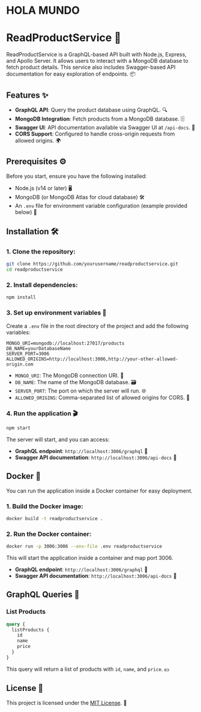 # HOLA MUNDO

# ReadProductService 🚀

ReadProductService is a GraphQL-based API built with Node.js, Express, and Apollo Server. It allows users to interact with a MongoDB database to fetch product details. This service also includes Swagger-based API documentation for easy exploration of endpoints. 📦

## Features ✨

- **GraphQL API**: Query the product database using GraphQL. 🔍
- **MongoDB Integration**: Fetch products from a MongoDB database. 🗄️
- **Swagger UI**: API documentation available via Swagger UI at `/api-docs`. 📖
- **CORS Support**: Configured to handle cross-origin requests from allowed origins. 🌍

## Prerequisites ⚙️

Before you start, ensure you have the following installed:

- Node.js (v14 or later) 🖥️
- MongoDB (or MongoDB Atlas for cloud database) 🛠️
- An `.env` file for environment variable configuration (example provided below) 🔑

## Installation 🛠️

### 1. Clone the repository:

```bash
git clone https://github.com/yourusername/readproductservice.git
cd readproductservice
```

### 2. Install dependencies:

```bash
npm install
```

### 3. Set up environment variables 🌱

Create a `.env` file in the root directory of the project and add the following variables:

```env
MONGO_URI=mongodb://localhost:27017/products
DB_NAME=yourDatabaseName
SERVER_PORT=3006
ALLOWED_ORIGINS=http://localhost:3006,http://your-other-allowed-origin.com
```

- `MONGO_URI`: The MongoDB connection URI. 🔗
- `DB_NAME`: The name of the MongoDB database. 🗃️
- `SERVER_PORT`: The port on which the server will run. 🌐
- `ALLOWED_ORIGINS`: Comma-separated list of allowed origins for CORS. 🚪

### 4. Run the application 🎬

```bash
npm start
```

The server will start, and you can access:

- **GraphQL endpoint**: `http://localhost:3006/graphql` 📡
- **Swagger API documentation**: `http://localhost:3006/api-docs` 📄

## Docker 🐳

You can run the application inside a Docker container for easy deployment.

### 1. Build the Docker image:

```bash
docker build -t readproductservice .
```

### 2. Run the Docker container:

```bash
docker run -p 3006:3006 --env-file .env readproductservice
```

This will start the application inside a container and map port 3006.

- **GraphQL endpoint**: `http://localhost:3006/graphql` 📡
- **Swagger API documentation**: `http://localhost:3006/api-docs` 📄

## GraphQL Queries 💬

### List Products

```graphql
query {
  listProducts {
    id
    name
    price
  }
}
```

This query will return a list of products with `id`, `name`, and `price`. 💵

## License 📝

This project is licensed under the [MIT License](https://opensource.org/licenses/MIT). 📜